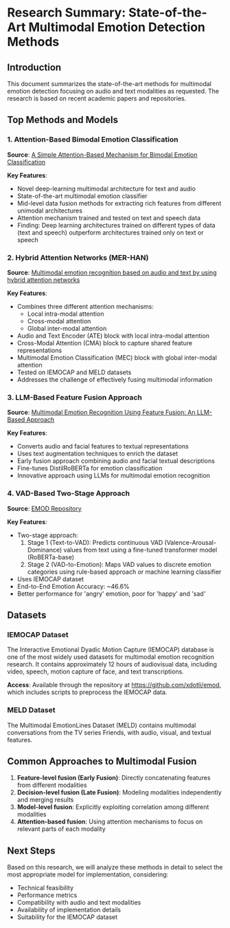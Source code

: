 # Research Summary: State-of-the-Art Multimodal Emotion Detection Methods

## Introduction
This document summarizes the state-of-the-art methods for multimodal emotion detection focusing on audio and text modalities as requested. The research is based on recent academic papers and repositories.

## Top Methods and Models

### 1. Attention-Based Bimodal Emotion Classification
**Source**: [A Simple Attention-Based Mechanism for Bimodal Emotion Classification](https://arxiv.org/pdf/2407.00134)

**Key Features**:
- Novel deep-learning multimodal architecture for text and audio
- State-of-the-art multimodal emotion classifier
- Mid-level data fusion methods for extracting rich features from different unimodal architectures
- Attention mechanism trained and tested on text and speech data
- Finding: Deep learning architectures trained on different types of data (text and speech) outperform architectures trained only on text or speech

### 2. Hybrid Attention Networks (MER-HAN)
**Source**: [Multimodal emotion recognition based on audio and text by using hybrid attention networks](https://www.sciencedirect.com/science/article/abs/pii/S1746809423004858)

**Key Features**:
- Combines three different attention mechanisms:
  - Local intra-modal attention
  - Cross-modal attention
  - Global inter-modal attention
- Audio and Text Encoder (ATE) block with local intra-modal attention
- Cross-Modal Attention (CMA) block to capture shared feature representations
- Multimodal Emotion Classification (MEC) block with global inter-modal attention
- Tested on IEMOCAP and MELD datasets
- Addresses the challenge of effectively fusing multimodal information

### 3. LLM-Based Feature Fusion Approach
**Source**: [Multimodal Emotion Recognition Using Feature Fusion: An LLM-Based Approach](https://ieeexplore.ieee.org/document/10591796/)

**Key Features**:
- Converts audio and facial features to textual representations
- Uses text augmentation techniques to enrich the dataset
- Early fusion approach combining audio and facial textual descriptions
- Fine-tunes DistilRoBERTa for emotion classification
- Innovative approach using LLMs for multimodal emotion recognition

### 4. VAD-Based Two-Stage Approach
**Source**: [EMOD Repository](https://github.com/xdotli/emod)

**Key Features**:
- Two-stage approach:
  1. Stage 1 (Text-to-VAD): Predicts continuous VAD (Valence-Arousal-Dominance) values from text using a fine-tuned transformer model (RoBERTa-base)
  2. Stage 2 (VAD-to-Emotion): Maps VAD values to discrete emotion categories using rule-based approach or machine learning classifier
- Uses IEMOCAP dataset
- End-to-End Emotion Accuracy: ~46.6%
- Better performance for 'angry' emotion, poor for 'happy' and 'sad'

## Datasets

### IEMOCAP Dataset
The Interactive Emotional Dyadic Motion Capture (IEMOCAP) database is one of the most widely used datasets for multimodal emotion recognition research. It contains approximately 12 hours of audiovisual data, including video, speech, motion capture of face, and text transcriptions.

**Access**: Available through the repository at https://github.com/xdotli/emod, which includes scripts to preprocess the IEMOCAP data.

### MELD Dataset
The Multimodal EmotionLines Dataset (MELD) contains multimodal conversations from the TV series Friends, with audio, visual, and textual features.

## Common Approaches to Multimodal Fusion

1. **Feature-level fusion (Early Fusion)**: Directly concatenating features from different modalities
2. **Decision-level fusion (Late Fusion)**: Modeling modalities independently and merging results
3. **Model-level fusion**: Explicitly exploiting correlation among different modalities
4. **Attention-based fusion**: Using attention mechanisms to focus on relevant parts of each modality

## Next Steps
Based on this research, we will analyze these methods in detail to select the most appropriate model for implementation, considering:
- Technical feasibility
- Performance metrics
- Compatibility with audio and text modalities
- Availability of implementation details
- Suitability for the IEMOCAP dataset
